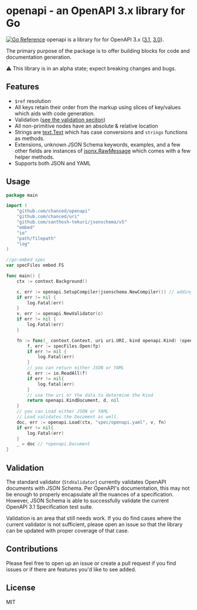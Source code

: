 # openapi - an OpenAPI 3.x library for Go

[![Go Reference](https://pkg.go.dev/badge/github.com/chanced/openapi.svg)](https://pkg.go.dev/github.com/chanced/openapi)
openapi is a library for for OpenAPI 3.x ([3.1](https://spec.openapis.org/oas/v3.1.0),
[3.0](https://spec.openapis.org/oas/v3.0.3)).

The primary purpose of the package is to offer building blocks for code and
documentation generation.

:warning: This library is in an alpha state; expect breaking changes and bugs.

## Features

-   `$ref` resolution
-   All keys retain their order from the markup using slices of key/values which
    aids with code generation.
-   Validation ([see the validation seciton](#validation))
-   All non-primitive nodes have an absolute & relative location
-   Strings are [text.Text](https://github.com/chanced/caps) which has case
    conversions and `strings` functions as methods.
-   Extensions, unknown JSON Schema keywords, examples, and a few other fields
    are instances of [jsonx.RawMessage](https://github.com/chanced/jsonx) which
    comes with a few helper methods.
-   Supports both JSON and YAML

## Usage

```go
package main

import (
    "github.com/chanced/openapi"
    "github.com/chanced/uri"
    "github.com/santhosh-tekuri/jsonschema/v5"
    "embed"
    "io"
    "path/filepath"
    "log"
)

//go:embed spec
var specFiles embed.FS

func main() {
    ctx := context.Background()

    c, err := openapi.SetupCompiler(jsonschema.NewCompiler()) // adding schema files
    if err != nil {
        log.Fatal(err)
    }
    v, err := openapi.NewValidator(c)
    if err != nil {
        log.Fatal(err)
    }

    fn := func(_ context.Context, uri uri.URI, kind openapi.Kind) (openapi.Kind, []byte, error){
        f, err := specFiles.Open(fp)
        if err != nil {
            log.Fatal(err)
        }
        // you can return either JSON or YAML
        d, err := io.ReadAll(f)
        if err != nil{
            log.fatal(err)
        }
        // use the uri or the data to determine the Kind
        return openapi.KindDocument, d, nil
    }
    // you can Load either JSON or YAML
    // Load validates the Document as well.
    doc, err := openapi.Load(ctx, "spec/openapi.yaml", v, fn)
    if err != nil{
        log.Fatal(err)
    }
    _ = doc // *openapi.Document
}
```

## Validation

The standard validator (`StdValidator`) currently validates OpenAPI documents
with JSON Schema. Per OpenAPI's documentation, this may not be enough to
properly encapsulate all the nuances of a specification. However, JSON Schema is
able to successfully validate the current OpenAPI 3.1 Specification test suite.

Validation is an area that still needs work. If you do find cases where the
current validator is not sufficient, please open an issue so that the library
can be updated with proper coverage of that case.

## Contributions

Please feel free to open up an issue or create a pull request if you find issues
or if there are features you'd like to see added.

## License

MIT
